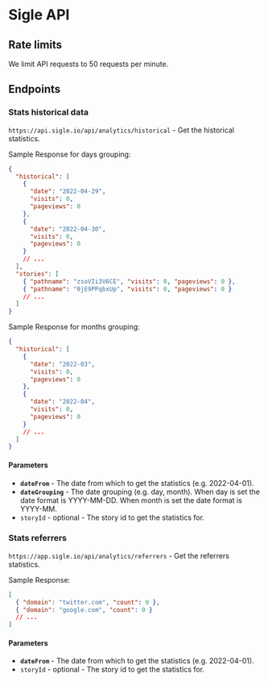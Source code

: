 # Sigle API

## Rate limits

We limit API requests to 50 requests per minute.

## Endpoints

### Stats historical data

`https://api.sigle.io/api/analytics/historical` - Get the historical statistics.

Sample Response for days grouping:

```json
{
  "historical": [
    {
      "date": "2022-04-29",
      "visits": 0,
      "pageviews": 0
    },
    {
      "date": "2022-04-30",
      "visits": 0,
      "pageviews": 0
    }
    // ...
  ],
  "stories": [
    { "pathname": "zsoVIi3V6CE", "visits": 0, "pageviews": 0 },
    { "pathname": "0jE9PPqbxUp", "visits": 0, "pageviews": 0 }
    // ...
  ]
}
```

Sample Response for months grouping:

```json
{
  "historical": [
    {
      "date": "2022-03",
      "visits": 0,
      "pageviews": 0
    },
    {
      "date": "2022-04",
      "visits": 0,
      "pageviews": 0
    }
    // ...
  ]
}
```

#### Parameters

- **`dateFrom`** - The date from which to get the statistics (e.g. 2022-04-01).
- **`dateGrouping`** - The date grouping (e.g. day, month). When day is set the date format is YYYY-MM-DD. When month is set the date format is YYYY-MM.
- `storyId` - optional - The story id to get the statistics for.

### Stats referrers

`https://app.sigle.io/api/analytics/referrers` - Get the referrers statistics.

Sample Response:

```json
[
  { "domain": "twitter.com", "count": 0 },
  { "domain": "google.com", "count": 0 }
  // ...
]
```

#### Parameters

- **`dateFrom`** - The date from which to get the statistics (e.g. 2022-04-01).
- `storyId` - optional - The story id to get the statistics for.

